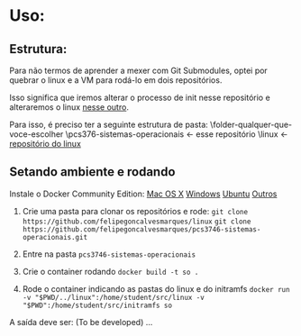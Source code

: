 # Uso:

## Estrutura:

Para não termos de aprender a mexer com Git Submodules, optei por quebrar o linux e a VM para rodá-lo em dois repositórios.

Isso significa que iremos alterar o processo de init nesse repositório e alteraremos o linux [nesse outro](https://github.com/felipegoncalvesmarques/linux).

Para isso, é preciso ter a seguinte estrutura de pasta:
\folder-qualquer-que-voce-escolher
    \pcs376-sistemas-operacionais <- esse repositório
    \linux <- [repositório do linux](https://github.com/felipegoncalvesmarques/linux)

## Setando ambiente e rodando

Instale o Docker Community Edition:
[Mac OS X](https://store.docker.com/editions/community/docker-ce-desktop-mac)
[Windows](https://store.docker.com/editions/community/docker-ce-desktop-windows)
[Ubuntu](https://store.docker.com/editions/community/docker-ce-server-ubuntu)
[Outros](https://www.docker.com/community-edition) 

1. Crie uma pasta para clonar os repositórios e rode:
`git clone https://github.com/felipegoncalvesmarques/linux`
`git clone https://github.com/felipegoncalvesmarques/pcs3746-sistemas-operacionais.git`

2. Entre na pasta `pcs3746-sistemas-operacionais`

3. Crie o container rodando `docker build -t so .`
4. Rode o container indicando as pastas do linux e do initramfs
`docker run -v "$PWD/../linux":/home/student/src/linux -v "$PWD":/home/student/src/initramfs so`

A saída deve ser:
(To be developed) ...